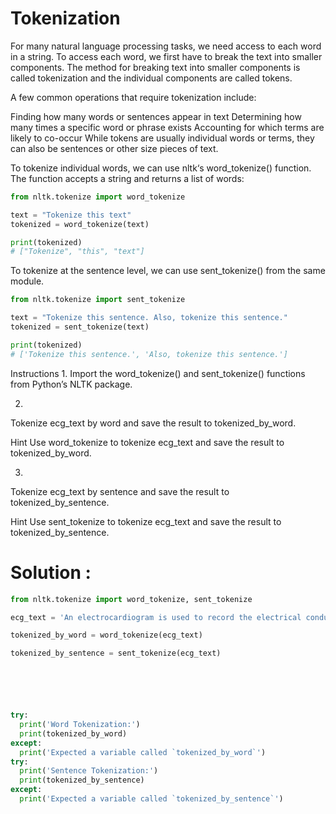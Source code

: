 # Tokenization
For many natural language processing tasks, we need access to each word in a string. To access each word, we first have to break the text into smaller components. The method for breaking text into smaller components is called tokenization and the individual components are called tokens.

A few common operations that require tokenization include:

Finding how many words or sentences appear in text
Determining how many times a specific word or phrase exists
Accounting for which terms are likely to co-occur
While tokens are usually individual words or terms, they can also be sentences or other size pieces of text.

To tokenize individual words, we can use nltk‘s word_tokenize() function. The function accepts a string and returns a list of words:
```python
from nltk.tokenize import word_tokenize

text = "Tokenize this text"
tokenized = word_tokenize(text)

print(tokenized)
# ["Tokenize", "this", "text"]

```
To tokenize at the sentence level, we can use sent_tokenize() from the same module.


```python
from nltk.tokenize import sent_tokenize

text = "Tokenize this sentence. Also, tokenize this sentence."
tokenized = sent_tokenize(text)

print(tokenized)
# ['Tokenize this sentence.', 'Also, tokenize this sentence.']
```
Instructions
1.
Import the word_tokenize() and sent_tokenize() functions from Python’s NLTK package.

2.
Tokenize ecg_text by word and save the result to tokenized_by_word.


Hint
Use word_tokenize to tokenize ecg_text and save the result to tokenized_by_word.

3.
Tokenize ecg_text by sentence and save the result to tokenized_by_sentence.


Hint
Use sent_tokenize to tokenize ecg_text and save the result to tokenized_by_sentence.


# Solution :

```python
from nltk.tokenize import word_tokenize, sent_tokenize

ecg_text = 'An electrocardiogram is used to record the electrical conduction through a person\'s heart. The readings can be used to diagnose cardiac arrhythmias.'

tokenized_by_word = word_tokenize(ecg_text)

tokenized_by_sentence = sent_tokenize(ecg_text)






try:
  print('Word Tokenization:')
  print(tokenized_by_word)
except:
  print('Expected a variable called `tokenized_by_word`')
try:
  print('Sentence Tokenization:')
  print(tokenized_by_sentence)
except:
  print('Expected a variable called `tokenized_by_sentence`')
